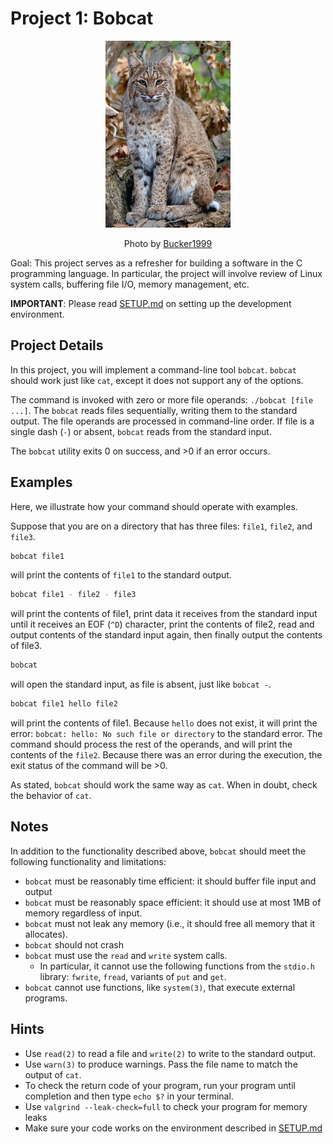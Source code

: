# Project 1: Bobcat

<center>
  <img src="./assets/bobcat.jpg" width="200px" />
  <p>Photo by <a href="https://www.flickr.com/photos/becker271/2955468015" rel="noreferrer" target="_blank">Bucker1999</a></p>
</center>

Goal: This project serves as a refresher for building a software in the C programming language. In particular, the project will involve review of Linux system calls, buffering file I/O, memory management, etc.

**IMPORTANT**: Please read [SETUP.md](./SETUP.md) on setting up the development environment.

## Project Details

In this project, you will implement a command-line tool `bobcat`. `bobcat` should work just like `cat`, except it does not support any of the options.

The command is invoked with zero or more file operands: `./bobcat [file ...]`. The `bobcat` reads files sequentially, writing them to the standard output. The file operands are processed in command-line order. If file is a single dash (`-`) or absent, `bobcat` reads from the standard input.

The `bobcat` utility exits 0 on success, and >0 if an error occurs.

## Examples

Here, we illustrate how your command should operate with examples.

Suppose that you are on a directory that has three files: `file1`, `file2`, and `file3`.

```bash
bobcat file1
```

will print the contents of `file1` to the standard output.

```bash
bobcat file1 - file2 - file3
```

will print the contents of file1, print data it receives from the standard input until it receives an EOF (`^D`) character, print the contents of file2, read and output contents of the standard input again, then finally output the contents of file3.

```bash
bobcat
```

will open the standard input, as file is absent, just like `bobcat -`.

```bash
bobcat file1 hello file2
```

will print the contents of file1. Because `hello` does not exist, it will print the error: `bobcat: hello: No such file or directory` to the standard error. The command should process the rest of the operands, and will print the contents of the `file2`. Because there was an error during the execution, the exit status of the command will be >0.

As stated, `bobcat` should work the same way as `cat`. When in doubt, check the behavior of `cat`.

## Notes

In addition to the functionality described above, `bobcat` should meet the following functionality and limitations:

- `bobcat` must be reasonably time efficient: it should buffer file input and output
- `bobcat` must be reasonably space efficient: it should use at most 1MB of memory regardless of input.
- `bobcat` must not leak any memory (i.e., it should free all memory that it allocates).
- `bobcat` should not crash
- `bobcat` must use the `read` and `write` system calls.
  - In particular, it cannot use the following functions from the `stdio.h` library: `fwrite`, `fread`, variants of `put` and `get`.
- `bobcat` cannot use functions, like `system(3)`, that execute external programs.

## Hints

- Use `read(2)` to read a file and `write(2)` to write to the standard output.
- Use `warn(3)` to produce warnings. Pass the file name to match the output of `cat`.
- To check the return code of your program, run your program until completion and then type `echo $?` in your terminal.
- Use `valgrind --leak-check=full` to check your program for memory leaks
- Make sure your code works on the environment described in [SETUP.md](./SETUP.md)
